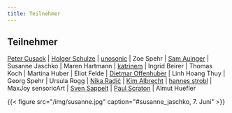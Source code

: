 ```yaml
---
title: Teilnehmer
---
```


## Teilnehmer  

[Peter Cusack](http://www.petercusack.com)  |  [Holger Schulze](http://www.soundstudieslab.org/author/admin/)  |  [unosonic](https://aporee.org)  |  Zoe Spehr  |  [Sam Auinger](https://samauinger.de)  |  Susanne Jaschko  |  Maren Hartmann  |  [katrinem](http://www.katrinem.de/)  |  Ingrid Beirer  |  Thomas Koch  |  Martina Huber  |  Eliot Felde  |  [Dietmar Offenhuber](https://offenhuber.net)  |  Linh Hoang Thuy  |  Georg Spehr  |  Ursula Rogg  |  [Nika Radić](http://nikaradic.com)  |  [Kim Albrecht](https://kimalbrecht.com/vis/)  |  [hannes strobl](https://hannesstrobl.de)  |  MaxJoy sensoricArt  |  [Sven Sappelt](https://www.clb-berlin.de/en/partner/)  |  [Paul Scraton](https://underagreysky.com/about/) | Almut Huefler

{{< figure src="/img/susanne.jpg" caption="#susanne_jaschko, 7. Juni"  >}}